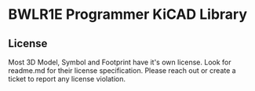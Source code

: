 # BWLR1E Programmer KiCAD Library
## License
Most 3D Model, Symbol and Footprint have it's own license. Look for readme.md for their license specification.
Please reach out or create a ticket to report any license violation.
